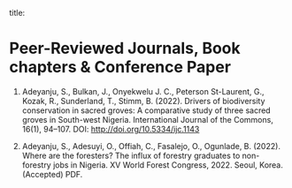 title: <Publications>
  
# Peer-Reviewed Journals, Book chapters & Conference Paper


1. Adeyanju, S., Bulkan, J., Onyekwelu J. C., Peterson St-Laurent, G., Kozak, R., Sunderland, T., Stimm, B. (2022). Drivers of biodiversity conservation in sacred groves: A comparative study of three sacred groves in South-west Nigeria. International Journal of the Commons, 16(1), 94–107. DOI: http://doi.org/10.5334/ijc.1143


2. Adeyanju, S., Adesuyi, O., Offiah, C., Fasalejo, O., Ogunlade, B. (2022). Where are the foresters? The influx of forestry graduates to non-forestry jobs in Nigeria. XV World Forest Congress, 2022. Seoul, Korea. (Accepted) PDF.
